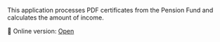This application processes PDF certificates from the Pension Fund and calculates the amount of income.


🔗 Online version: [Open](https://riotouss-pfu-pdf-income.streamlit.app)
